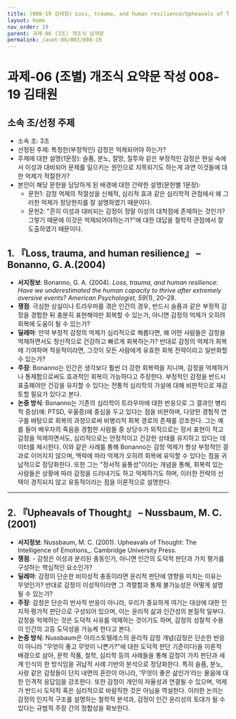 ```yaml
---
title: (008-19 김태원) Loss, trauma, and human resilience/Upheavals of Thought
layout: home
nav_order: 19
parent: 과제-06 (3조) 개조식 요약문
permalink: /asmt-06/003/008-19
---
```


# 과제-06 (조별) 개조식 요약문 작성 008-19 김태원

## 소속 조/선정 주제

- 소속 조: 3조
- 선정된 주제: 특정한(부정적인) 감정은 억제되어야 하는가?
- 주제에 대한 설명(1문장): 슬픔, 분노, 절망, 질투와 같은 부정적인 감정은 현실 속에서 이성과 대비되어 문제를 일으키는 원인으로 지목되기도 하는게 과연 이것들에 대한 억제가 적절한가?
- 본인이 해당 문헌을 담당하게 된 배경에 대한 간략한 설명(문헌별 1문장):  
  - 문헌1: 감정 억제의 적절성을 신체적, 심리적 효과 같은 심리학적 관점에서 왜 그러한 억제가 정당한지를 잘 설명하였기 때문이다.
  - 문헌2: "흔히 이성과 대비되는 감정이 정말 이성의 대척점에 존재하는 것인가? 그렇기 때문에 이것은 억제되어야하는가?"에 대한 대답을 철학적 관점에서 잘 도출하였기 때문이다.

## 1. 『Loss, trauma, and human resilience』 – Bonanno, G. A.(2004)

- **서지정보**: Bonanno, G. A. (2004). _Loss, trauma, and human resilience: Have we underestimated the human capacity to thrive after extremely aversive events?_ _American Psychologist, 59_(1), 20–28.
- **쟁점**: 극심한 상실이나 트라우마를 겪은 인간의 경우, 반드시 슬픔과 같은 부정적 감정을 경험한 뒤 충분히 표현해야만 회복할 수 있는가, 아니면 감정의 억제가 오히려 회복에 도움이 될 수 있는가? 
- **딜레마**: 만약 부정적 감정의 억제가 심리적으로 해롭다면, 왜 어떤 사람들은 감정을 억제하면서도 정신적으로 건강하고 빠르게 회복하는가? 반대로 감정의 억제가 회복에 기여하며 적응적이라면, 그것이 모든 사람에게 유효한 회복 전략이라고 일반화할 수 있는가?  
- **주장**: Bonanno는 인간은 생각보다 훨씬 더 강한 회복력을 지니며, 감정을 억제하거나 통제함으로써도 효과적인 회복이 가능하다고 주장한다. 부정적인 감정을 반드시 표출해야만 건강을 유지할 수 있다는 전통적 심리학의 가설에 대해 비판적으로 재검토할 필요가 있다고 본다.
- **논증 방식**: Bonanno는 기존의 심리학이 트라우마에 대한 반응으로 그 결과인 병리적 증상(예: PTSD, 우울증)에 중심을 두고 있다는 점을 비판하며, 다양한 경험적 연구를 바탕으로 회복의 과정으로써 비병리적 회복 경로의 존재를 강조한다. 그는 예를 들어 배우자의 죽음을 경험한 사람들 중 상당수가 외적으로는 정서 표현이 적고 감정을 억제하면서도, 심리적으로는 안정적이고 건강한 상태를 유지하고 있다는 데이터를 제시한다. 이와 같은 사례를 통해 Bonanno는 감정 억제가 항상 부정적인 결과로 이어지지 않으며, 맥락에 따라 억제가 오히려 회복에 유익할 수 있다는 점을 귀납적으로 정당화한다.  또한 그는 "정서적 융통성"이라는 개념을 통해, 회복력 있는 사람들은 상황에 따라 감정을 드러내기도 하고 억제하기도 하며, 이러한 전략의 선택이 경직되지 않고 유동적이라는 점을 이론적으로 설명한다.

---

## 2. 『Upheavals of Thought』 – Nussbaum, M. C. (2001)

- **서지정보**: Nussbaum, M. C. (2001). Upheavals of Thought: The Intelligence of Emotions_. Cambridge University Press.
- **쟁점**: - 감정은 이성과 분리된 충동인가, 아니면 인간의 도덕적 판단과 가치 평가를 구성하는 핵심적인 요소인가?
- **딜레마**: 감정이 단순한 비이성적 충동이라면 윤리적 판단에 영향을 미치는 이유는 무엇인가? 반대로 감정이 이성적이라면 그 격렬함과 통제 불가능성은 어떻게 설명될 수 있는가? 
- **주장**: 감정은 단순히 반사적 반응이 아니라, 우리가 중요하게 여기는 대상에 대한 인지적·평가적 판단으로 구성되어 있으며, 이는 윤리적 삶과 인간성의 본질적 일부다. 감정을 억제하는 것은 도덕적 사유를 억제하는 것이기도 하며, 감정의 성찰적 수용이 인간의 고등 도덕성을 가능케 한다고 본다.  
- **논증 방식**: Nussbaum은 아리스토텔레스의 윤리적 감정 개념(감정은 단순한 반응이 아니라 "무엇이 좋고 무엇이 나쁜가?"에 대한 도덕적 판단 기준이다)을 이론적 배경으로 삼아, 문학 작품, 철학, 심리학 등의 사례들을 통해 감정이 가치 판단과 세계 인식의 한 방식임을 귀납적 사례 기반의 분석으로 정당화한다. 특히 슬픔, 분노, 사랑 같은 감정들이 단지 내면의 혼란이 아니라, ‘무엇이 좋은 삶인가’라는 물음에 대한 인격적 응답임을 강조한다. 또한 감정이 개인의 자율성과 연결될 수 있으며, 억제가 반드시 도덕적 혹은 심리적으로 바람직한 것은 아님을 역설한다. 이러한 논의는 감정의 인지적 구조를 설명하는 철학적 분석과, 감정이 인간 윤리성의 토대가 될 수 있다는 규범적 주장 간의 정합성을 확보한다.